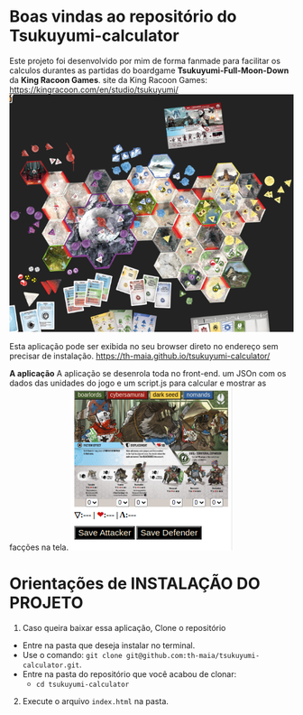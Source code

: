 # Boas vindas ao repositório do Tsukuyumi-calculator

Este projeto foi desenvolvido por mim de forma fanmade para facilitar os calculos durantes as partidas do boardgame <strong>Tsukuyumi-Full-Moon-Down</strong> da  <strong>King Racoon Games</strong>.
site da King Racoon Games: https://kingracoon.com/en/studio/tsukuyumi/
![image0](./images/image0.png)

Esta aplicação pode ser exibida no seu browser direto no endereço sem precisar de instalação. https://th-maia.github.io/tsukuyumi-calculator/

**A aplicação**
A aplicação se desenrola toda no front-end. um JSOn com os dados das unidades do jogo e um script.js para calcular e mostrar as facções na tela. 
![image1](./images/image1.png)

# Orientações de INSTALAÇÃO DO PROJETO

  1. Caso queira baixar essa aplicação, Clone o repositório
  - Entre na pasta que deseja instalar no terminal.
  - Use o comando: `git clone git@github.com:th-maia/tsukuyumi-calculator.git`.
  - Entre na pasta do repositório que você acabou de clonar:
    - `cd tsukuyumi-calculator`

  2. Execute o arquivo `index.html` na pasta.



